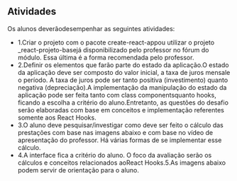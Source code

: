 <h2>Atividades </h2>
<p>Os alunos deverãodesempenhar as seguintes atividades:</p>
<ul>
<li>
1.Criar o projeto com o pacote create-react-appou utilizar o projeto _react-projeto-basejá disponibilizado pelo professor no fórum do módulo. Essa última é a forma recomendada pelo professor.
</li>
<li>
2.Definir os elementos que farão parte do estado da aplicação.O estado da aplicação deve ser composto do valor inicial, a taxa de juros mensale o período. A taxa de juros pode ser tanto positiva (investimento) quanto negativa (depreciação).A implementação da manipulação do estado da aplicação pode ser 
feita tanto com class componentsquanto hooks, ficando a escolha a critério do aluno.Entretanto, as questões do desafio serão elaboradas com base em conceitos e implementação referentes somente aos React Hooks.
</li>
<li>
3.O aluno deve pesquisar/investigar como deve ser feito o cálculo das prestações com base nas imagens abaixo e com base no vídeo de apresentação do professor. Há várias formas de se implementar esse cálculo.
</li>
<li>
4.A interface fica a critério do aluno. O foco da avaliação serão os cálculos e conceitos relacionados aoReact Hooks.5.As imagens abaixo podem servir de orientação para o aluno.
</li>

</ul>
